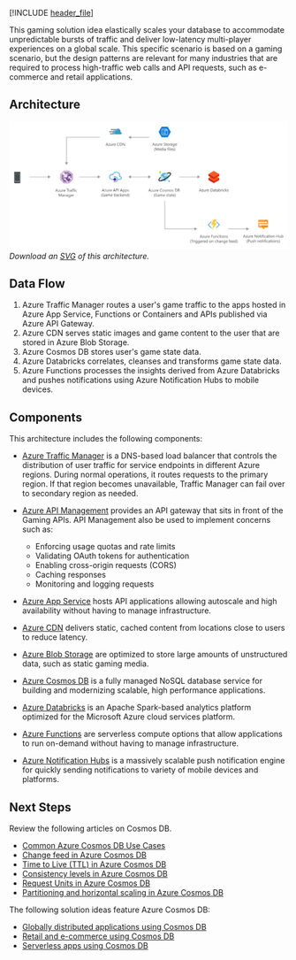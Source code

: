 [!INCLUDE [header_file](../../../includes/sol-idea-header.md)]

This gaming solution idea elastically scales your database to accommodate unpredictable bursts of traffic and deliver low-latency multi-player experiences on a global scale. This specific scenario is based on a gaming scenario, but the design patterns are relevant for many industries that are required to process high-traffic web calls and API requests, such as e-commerce and retail applications.

## Architecture

![Architecture Diagram](../media/gaming-using-cosmos-db.png)
*Download an [SVG](../media/gaming-using-cosmos-db.svg) of this architecture.*

## Data Flow
1. Azure Traffic Manager routes a user's game traffic to the apps hosted in Azure App Service, Functions or Containers and APIs published via Azure API Gateway. 
2. Azure CDN serves static images and game content to the user that are stored in Azure Blob Storage.
3. Azure Cosmos DB stores user's game state data.
4. Azure Databricks correlates, cleanses and transforms game state data.
5. Azure Functions processes the insights derived from Azure Databricks and pushes notifications using Azure Notification Hubs to mobile devices.

## Components

This architecture includes the following components:

- [Azure Traffic Manager](/azure/traffic-manager/) is a DNS-based load balancer that controls the distribution of user traffic for service endpoints in different Azure regions. During normal operations, it routes requests to the primary region. If that region becomes unavailable, Traffic Manager can fail over to secondary region as needed.

- [Azure API Management](https://azure.microsoft.com/services/api-management/) provides an API gateway that sits in front of the Gaming APIs. API Management also be used to implement concerns such as:
    - Enforcing usage quotas and rate limits
    - Validating OAuth tokens for authentication
    - Enabling cross-origin requests (CORS)
    - Caching responses
    - Monitoring and logging requests

- [Azure App Service](/azure/app-service-web/app-service-web-overview) hosts API applications allowing autoscale and high availability without having to manage infrastructure.

- [Azure CDN](https://azure.microsoft.com/services/cdn/) delivers static, cached content from locations close to users to reduce latency.

- [Azure Blob Storage](https://azure.microsoft.com/services/storage/) are optimized to store large amounts of unstructured data, such as static gaming media.

- [Azure Cosmos DB](https://azure.microsoft.com/services/cosmos-db/) is a fully managed NoSQL database service for building and modernizing scalable, high performance applications.

- [Azure Databricks](https://azure.microsoft.com/services/databricks/) is an Apache Spark-based analytics platform optimized for the Microsoft Azure cloud services platform. 

- [Azure Functions](https://azure.microsoft.com/services/functions/) are serverless compute options that allow applications to run on-demand without having to manage infrastructure.

- [Azure Notification Hubs](https://azure.microsoft.com/services/notification-hubs/#overview) is a massively scalable push notification engine for quickly sending notifications to variety of mobile devices and platforms.

## Next Steps

Review the following articles on Cosmos DB.

- [Common Azure Cosmos DB Use Cases](/azure/cosmos-db/use-cases) 
- [Change feed in Azure Cosmos DB](/azure/cosmos-db/change-feed)
- [Time to Live (TTL) in Azure Cosmos DB](/azure/cosmos-db/time-to-live)
- [Consistency levels in Azure Cosmos DB](/azure/cosmos-db/consistency-levels)
- [Request Units in Azure Cosmos DB](/azure/cosmos-db/request-units)
- [Partitioning and horizontal scaling in Azure Cosmos DB](/azure/cosmos-db/partition-data)

The following solution ideas feature Azure Cosmos DB:

* [Globally distributed applications using Cosmos DB](https://docs.microsoft.com/en-us/azure/architecture/solution-ideas/articles/globally-distributed-mission-critical-applications-using-cosmos-db)
* [Retail and e-commerce using Cosmos DB](https://docs.microsoft.com/en-us/azure/architecture/solution-ideas/articles/retail-and-e-commerce-using-cosmos-db)
* [Serverless apps using Cosmos DB](https://docs.microsoft.com/en-us/azure/architecture/solution-ideas/articles/serverless-apps-using-cosmos-db)
